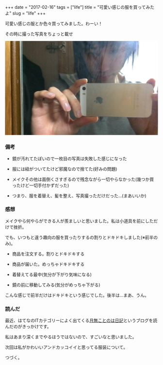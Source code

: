 +++
date = "2017-02-16"
tags = ["life"]
title = "可愛い感じの服を買ってみたよ"
slug = "life"
+++

可愛い感じの服とか色々買ってみました。わーい！

その時に撮った写真をちょっと載せ

![](https://raw.githubusercontent.com/mba-hack/images/master/about/about_2017_1.png)

### 備考

- 鏡が汚れてたぽいので一枚目の写真は失敗した感じになった

- 服には紐がついてたけど邪魔なので捨てた(好みの問題)

- メイクその他は面倒くさすぎるので残念ながら一切やらなかった(幾つか買ったけど一切手付かずだった)

- つまり、服を着替え、髪を整え、写真撮っただけだった...(まあいいか)

### 感想

メイクやら何やらができる人が羨ましいと思いました。私は小道具を前にしただけで挫折。

でも、いつもと違う趣向の服を買ったりするの割りとドキドキしました(※前半のみ)。

- 商品を注文する。割りとドキドキする

- 商品が届いた。めっちゃドキドキする

- 着替えてる最中(気分が下がり気味になる)

- 鏡の前に移動してみる(気分がめっちゃ下がる)

こんな感じで前半だけはドキドキという感じでした。後半は...まあ、うん。

### 読んだ

最近、はてなのITカテゴリーによく出てくる[月無ことのは日記](http://www.tukinasikotonoha.com/)というブログを読んだのがきっかけです。

私はあまり深くまでやるほうではないので、すごいなと思いました。

次回は私がかわいいアンドカッコイイと思ってる服装について。

つづく。
	
